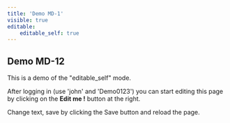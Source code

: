 ```yaml
---
title: 'Demo MD-1'
visible: true
editable:
    editable_self: true
---
```


## Demo MD-12

This is a demo of the "editable_self" mode.

After logging in (use 'john' and 'Demo0123') you can start editing this page by clicking on the <b>Edit me !</b> button at the right.

Change text, save by clicking the Save button and reload the page.
